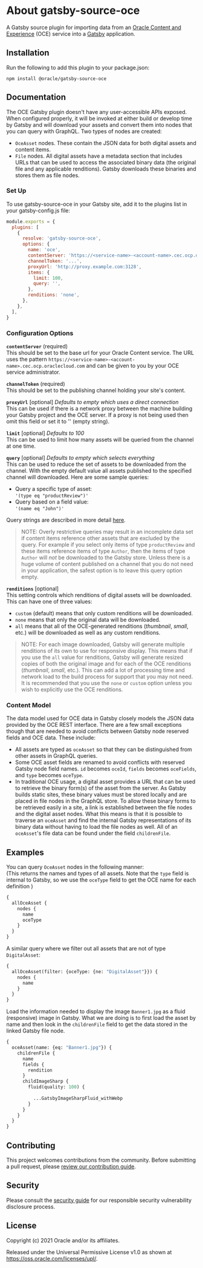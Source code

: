 # About gatsby-source-oce

A Gatsby source plugin for importing data from an [Oracle Content and Experience](https://docs.oracle.com/en/cloud/paas/content-cloud/headless-cms.html) (OCE) service into a [Gatsby](https://www.gatsbyjs.com) application.

## Installation

Run the following to add this plugin to your package.json:

```shell
npm install @oracle/gatsby-source-oce
```

## Documentation

The OCE Gatsby plugin doesn't have any user-accessible APIs exposed. When configured properly, it will be invoked at either build or develop time by Gatsby and will download your assets and convert them into nodes that you can query with GraphQL.  Two types of nodes are created:

- `OceAsset` nodes. These contain the JSON data for both digital assets and content items.
- `File` nodes. All digital assets have a metadata section that includes URLs that can be used to access the associated binary data (the original file and any applicable renditions). Gatsby downloads these binaries and stores them as file nodes.

### Set Up

To use gatsby-source-oce in your Gatsby site, add it to the plugins list in your gatsby-config.js file:  

```javascript
module.exports = {
  plugins: [
    {
      resolve: 'gatsby-source-oce',
      options: {
        name: 'oce',
        contentServer: 'https://<service-name>-<account-name>.cec.ocp.oraclecloud.com',
        channelToken: '...',
        proxyUrl: 'http://proxy.example.com:3128',
        items: {
          limit: 100,
          query: '',
        },
        renditions: 'none',
      },
    },
  ],
}
```

### Configuration Options

**`contentServer`** (required)  
This should be set to the base url for your Oracle Content service. The URL uses the pattern `https://<service-name>-<account-name>.cec.ocp.oraclecloud.com` and can be given to you by your OCE service administrator.  

**`channelToken`** (required)  
This should be set to the publishing channel holding your site's content.  

**`proxyUrl`** [optional] *Defaults to empty which uses a direct connection*  
This can be used if there is a network proxy between the machine building your Gatsby project and the OCE server. If a proxy is not being used then omit this field or set it to '' (empty string).  

**`limit`** [optional] *Defaults to 100*  
This can be used to limit how many assets will be queried from the channel at one time.  

**`query`** [optional] *Defaults to empty which selects everything*  
This can be used to reduce the set of assets to be downloaded from the channel.  With the empty default value all assets published to the specified channel will downloaded. Here are some sample queries:

- Query a specific type of asset:  
`'(type eq "productReview")'`
- Query based on a field value:  
`'(name eq "John")'`

Query strings are described in more detail [here](https://docs.oracle.com/en/cloud/paas/content-cloud/rest-api-content-delivery/op-published-api-v1.1-items-get.html).

> NOTE: Overly restrictive queries may result in an incomplete data set if content items reference other assets that are excluded by the query.  For example if you select only items of type `productReview` and these items reference items of type `Author`, then the items of type `Author` will *not* be downloaded to the Gatsby store. Unless there is a huge volume of content published on a channel that you do not need in your application, the safest option is to leave this query option empty.  

**`renditions`** [optional]  
This setting controls which renditions of digital assets will be downloaded. This can have one of three values:  

- `custom` (default) means that only custom renditions will be downloaded.
- `none` means that only the original data will be downloaded.  
- `all` means that all of the OCE-generated renditions (*thumbnail*, *small*, etc.) will be downloaded as well as any custom renditions.

> NOTE: For each image downloaded, Gatsby will generate multiple renditions of its own to use for responsive display. This means that if you use the `all` value for renditions, Gatsby will generate resized copies of both the original image and for each of the OCE renditions (*thumbnail*, *small*, etc.). This can add a lot of processing time and network load to the build process for support that you may not need. It is recommended that you use the `none` or `custom` option unless you wish to explicitly use the OCE renditions.  

### Content Model

The data model used for OCE data in Gatsby closely models the JSON data provided by the OCE REST interface. There are a few small exceptions though that are needed to avoid conflicts between Gatsby node reserved fields and OCE data. These include:

- All assets are typed as `oceAsset` so that they can be distinguished from other assets in GraphQL queries.
- Some OCE asset fields are renamed to avoid conflicts with reserved Gatsby node field names. `id` becomes `oceId`,  `fields` becomes `oceFields`, and `type` becomes `oceType`.
- In traditional OCE usage, a digital asset provides a URL that can be used to retrieve the binary form(s) of the asset from the server. As Gatsby builds static sites, these binary values must be stored locally and are placed in file nodes in the GraphQL store.  To allow these binary forms to be retrieved easily in a site, a link is established between the file nodes and the digital asset nodes. What this means is that it is possible to traverse an `oceAsset` and find the internal Gatsby representations of its binary data without having to load the file nodes as well. All of an `oceAsset`'s  file data can be found under the field `childrenFile`.

## Examples

You can query `OceAsset` nodes in the following manner:  
(This returns the names and types of all assets. Note that the `type` field is internal to Gatsby, so we use the `oceType` field to get the OCE name for each definition )  

```graphql
{
  allOceAsset {
    nodes {
      name
      oceType
    }
  }
}
```

A similar query where we filter out all assets that are not of type `DigitalAsset`:  

```graphql
{
  allOceAsset(filter: {oceType: {ne: "DigitalAsset"}}) {
    nodes {
      name
    }
  }
}
```

Load the information needed to display the image `Banner1.jpg` as a fluid (responsive) image in Gatsby. What we are doing is to first load the asset by name and then look in the `childrenFile` field to get the data stored in the linked Gatsby file node.  

```graphql
{
  oceAsset(name: {eq: "Banner1.jpg"}) {
    childrenFile {
      name
      fields {
        rendition
      }
      childImageSharp {
        fluid(quality: 100) {
            
          ...GatsbyImageSharpFluid_withWebp
        }                
      }
    }
  }
}
```

## Contributing

This project welcomes contributions from the community. Before submitting a pull
request, please [review our contribution guide](./CONTRIBUTING.md).

## Security

Please consult the [security guide](./SECURITY.md) for our responsible security
vulnerability disclosure process.

## License

Copyright (c) 2021 Oracle and/or its affiliates.

Released under the Universal Permissive License v1.0 as shown at
<https://oss.oracle.com/licenses/upl/>.
